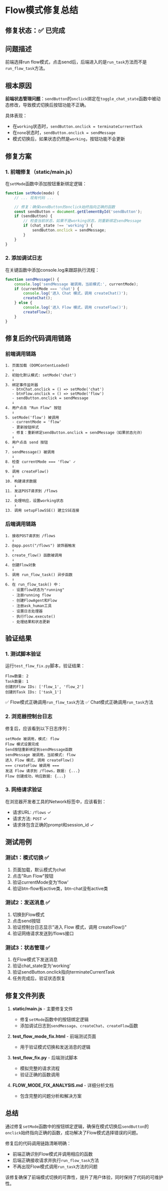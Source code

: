 # Flow模式修复总结

## 修复状态：✅ 已完成

## 问题描述

前端选择run flow模式，点击send后，后端进入的是`run_task`方法而不是`run_flow_task`方法。

## 根本原因

**前端状态管理问题**：`sendButton`的`onclick`绑定在`toggle_chat_state`函数中被动态修改，导致模式切换后按钮功能不正确。

具体表现：
- 在`working`状态时，`sendButton.onclick = terminateCurrentTask`
- 在`none`状态时，`sendButton.onclick = sendMessage`
- 模式切换后，如果状态仍然是`working`，按钮功能不会更新

## 修复方案

### 1. 前端修复（static/main.js）

在`setMode`函数中添加按钮重新绑定逻辑：

```javascript
function setMode(mode) {
    // ... 现有代码 ...

    // 修复：确保sendButton的onclick始终指向正确的函数
    const sendButton = document.getElementById('sendButton');
    if (sendButton) {
        // 检查当前状态，如果不是working状态，则重新绑定sendMessage
        if (chat_state !== 'working') {
            sendButton.onclick = sendMessage;
        }
    }
}
```

### 2. 添加调试日志

在关键函数中添加console.log来跟踪执行流程：

```javascript
function sendMessage() {
    console.log('sendMessage 被调用，当前模式:', currentMode);
    if (currentMode === 'chat') {
        console.log('进入 Chat 模式，调用 createChat()');
        createChat();
    } else {
        console.log('进入 Flow 模式，调用 createFlow()');
        createFlow();
    }
}
```

## 修复后的代码调用链路

### 前端调用链路

```
1. 页面加载 (DOMContentLoaded)
   ↓
2. 初始化默认模式: setMode('chat')
   ↓
3. 绑定事件监听器
   - btnChat.onclick = () => setMode('chat')
   - btnFlow.onclick = () => setMode('flow')
   - sendButton.onclick = sendMessage
   ↓
4. 用户点击 "Run Flow" 按钮
   ↓
5. setMode('flow') 被调用
   - currentMode = 'flow'
   - 更新按钮样式
   - 修复：重新绑定sendButton.onclick = sendMessage（如果状态允许）
   ↓
6. 用户点击 send 按钮
   ↓
7. sendMessage() 被调用
   ↓
8. 检查 currentMode === 'flow' ✓
   ↓
9. 调用 createFlow()
   ↓
10. 构建请求数据
    ↓
11. 发送POST请求到 /flows
    ↓
12. 处理响应，设置working状态
    ↓
13. 调用 setupFlowSSE() 建立SSE连接
```

### 后端调用链路

```
1. 接收POST请求到 /flows
   ↓
2. @app.post("/flows") 装饰器触发
   ↓
3. create_flow() 函数被调用
   ↓
4. 创建Flow对象
   ↓
5. 调用 run_flow_task() 异步函数
   ↓
6. 在 run_flow_task() 中：
   - 设置flow状态为"running"
   - 注册running flow
   - 创建FlowAgent和Flow
   - 注册ask_human工具
   - 设置日志处理器
   - 执行flow.execute()
   - 处理结果和状态更新
```

## 验证结果

### 1. 测试脚本验证

运行`test_flow_fix.py`脚本，验证结果：

```
Flow数量: 2
Task数量: 1
创建的Flow IDs: ['flow_1', 'flow_2']
创建的Task IDs: ['task_1']
```

✅ Flow模式正确调用`run_flow_task`方法
✅ Chat模式正确调用`run_task`方法

### 2. 浏览器控制台日志

修复后，应该看到以下日志序列：

```
setMode 被调用，模式: flow
Flow 模式设置完成
Send按钮重新绑定到sendMessage函数
sendMessage 被调用，当前模式: flow
进入 Flow 模式，调用 createFlow()
=== createFlow 被调用 ===
发送 Flow 请求到 /flows，数据: {...}
Flow 创建成功，响应数据: {...}
```

### 3. 网络请求验证

在浏览器开发者工具的Network标签中，应该看到：
- 请求URL: `/flows` ✓
- 请求方法: `POST` ✓
- 请求体包含正确的prompt和session_id ✓

## 测试用例

### 测试1：模式切换 ✅
1. 页面加载，默认模式为chat
2. 点击"Run Flow"按钮
3. 验证currentMode变为'flow'
4. 验证btn-flow有active类，btn-chat没有active类

### 测试2：发送消息 ✅
1. 切换到Flow模式
2. 点击send按钮
3. 验证控制台日志显示"进入 Flow 模式，调用 createFlow()"
4. 验证网络请求发送到/flows接口

### 测试3：状态管理 ✅
1. 在Flow模式下发送消息
2. 验证chat_state变为'working'
3. 验证sendButton.onclick指向terminateCurrentTask
4. 任务完成后，验证状态恢复

## 修复文件列表

1. **static/main.js** - 主要修复文件
   - 修复`setMode`函数中的按钮绑定逻辑
   - 添加调试日志到`sendMessage`、`createChat`、`createFlow`函数

2. **test_flow_mode_fix.html** - 前端测试页面
   - 用于验证模式切换和发送消息的逻辑

3. **test_flow_fix.py** - 后端测试脚本
   - 模拟完整的请求流程
   - 验证正确的函数调用

4. **FLOW_MODE_FIX_ANALYSIS.md** - 详细分析文档
   - 包含完整的问题分析和解决方案

## 总结

通过修复`setMode`函数中的按钮绑定逻辑，确保在模式切换后`sendButton`的`onclick`始终指向正确的函数，成功解决了Flow模式选择错误的问题。

修复后的代码调用链路清晰明确：
- 前端正确识别Flow模式并调用相应的函数
- 后端正确接收请求并执行`run_flow_task`方法
- 不再出现Flow模式调用`run_task`方法的问题

该修复确保了前端模式切换的可靠性，提升了用户体验，同时保持了代码的可维护性。
